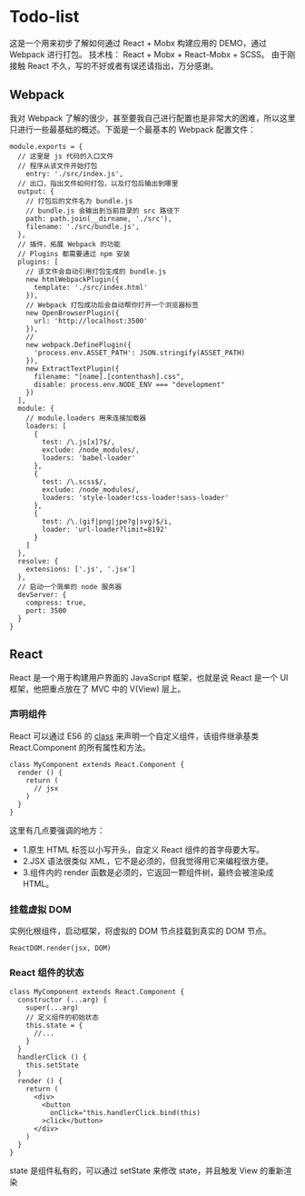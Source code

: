 # Todo-list
这是一个用来初步了解如何通过 React + Mobx 构建应用的 DEMO，通过 Webpack 进行打包。
技术栈： React + Mobx + React-Mobx + SCSS。
由于刚接触 React 不久，写的不好或者有误还请指出，万分感谢。

## Webpack
我对 Webpack 了解的很少，甚至要我自己进行配置也是非常大的困难，所以这里只进行一些最基础的概述。下面是一个最基本的 Webpack 配置文件：
```
module.exports = {
  // 这里是 js 代码的入口文件
  // 程序从该文件开始打包
	entry: './src/index.js',
  // 出口，指出文件如何打包，以及打包后输出到哪里
  output: {
    // 打包后的文件名为 bundle.js
    // bundle.js 会输出到当前目录的 src 路径下
    path: path.join(__dirname, './src'),
    filename: './src/bundle.js',
  },
  // 插件，拓展 Webpack 的功能
  // Plugins 都需要通过 npm 安装
  plugins: [
    // 该文件会自动引用打包生成的 bundle.js
    new htmlWebpackPlugin({
      template: './src/index.html'
    }),
    // Webpack 打包成功后会自动帮你打开一个浏览器标签
    new OpenBrowserPlugin({
      url: 'http://localhost:3500'
    }),
    // 
    new webpack.DefinePlugin({
      'process.env.ASSET_PATH': JSON.stringify(ASSET_PATH)
    }),
    new ExtractTextPlugin({
      filename: "[name].[contenthash].css",
      disable: process.env.NODE_ENV === "development"
    })
  ],
  module: {
    // module.loaders 用来连接加载器
    loaders: [
      {
        test: /\.js[x]?$/,
        exclude: /node_modules/,
        loaders: 'babel-loader'
      },
      {
        test: /\.scss$/,
        exclude: /node_modules/,
        loaders: 'style-loader!css-loader!sass-loader'
      },
      {
        test: /\.(gif|png|jpe?g|svg)$/i,
        loader: 'url-loader?limit=8192'
      }
    ]
  },
  resolve: {
    extensions: ['.js', '.jsx']
  },
  // 启动一个简单的 node 服务器
  devServer: {
    compress: true,
    port: 3500
  }
}
```

## React
React 是一个用于构建用户界面的 JavaScript 框架，也就是说 React 是一个 UI 框架，他把重点放在了 MVC 中的 V(View) 层上。

### 声明组件
React 可以通过 ES6 的 [class](https://developer.mozilla.org/en-US/docs/Web/JavaScript/Reference/Classes) 来声明一个自定义组件，该组件继承基类 React.Component 的所有属性和方法。
```
class MyComponent extends React.Component {
  render () {
    return (
      // jsx
    )
  }
}
```
这里有几点要强调的地方：
 - 1.原生 HTML 标签以小写开头，自定义 React 组件的首字母要大写。
 - 2.JSX 语法很类似 XML，它不是必须的，但我觉得用它来编程很方便。
 - 3.组件内的 render 函数是必须的，它返回一颗组件树，最终会被渲染成 HTML。

### 挂载虚拟 DOM
实例化根组件，启动框架，将虚拟的 DOM 节点挂载到真实的 DOM 节点。
```
ReactDOM.render(jsx, DOM)
```

### React 组件的状态
```
class MyComponent extends React.Component {
  constructor (...arg) {
    super(...arg)
    // 定义组件的初始状态
    this.state = {
      //...
    }
  }
  handlerClick () {
    this.setState
  }
  render () {
    return (
      <div>
        <button
          onClick="this.handlerClick.bind(this)
        >click</button>
      </div>
    )
  }
}
```
state 是组件私有的，可以通过 setState 来修改 state，并且触发 View 的重新渲染


